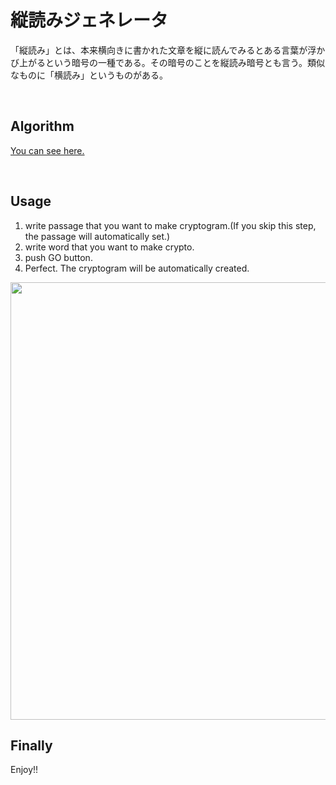 # 縦読みジェネレータ

「縦読み」とは、本来横向きに書かれた文章を縦に読んでみるとある言葉が浮かび上がるという暗号の一種である。その暗号のことを縦読み暗号とも言う。類似なものに「横読み」というものがある。

<br>

## Algorithm

<a href="./VerticalCryptogramGenerator/VerticalCryptogramGenerator.swift">You can see here.</a>

<br>

## Usage

1. write passage that you want to make cryptogram.(If you skip this step, the passage will automatically set.)
2. write word that you want to make crypto.
3. push GO button.
4. Perfect. The cryptogram will be automatically created.


<img src="./production.gif" width=700>

<br>

## Finally

Enjoy!!
